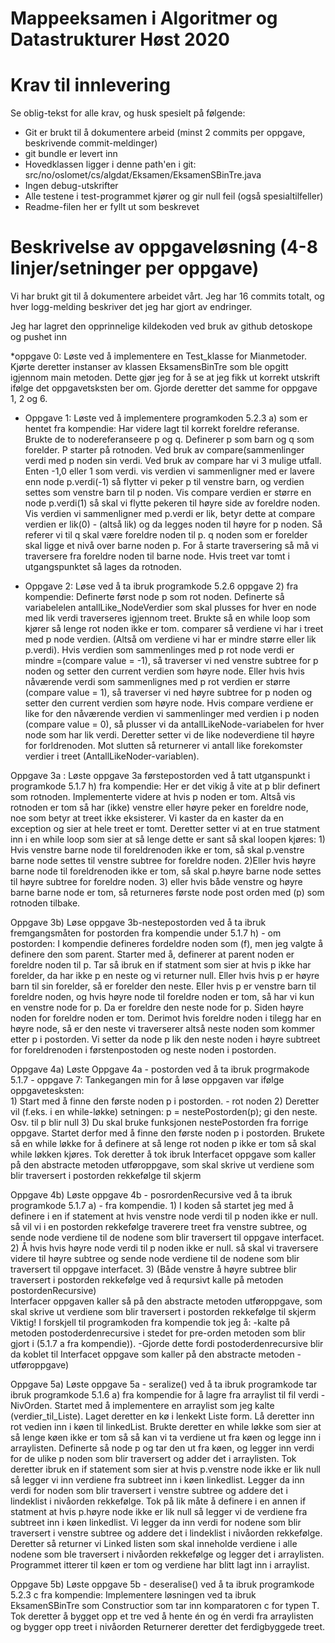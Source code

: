 # Mappeeksamen i Algoritmer og Datastrukturer Høst 2020

# Krav til innlevering

Se oblig-tekst for alle krav, og husk spesielt på følgende:

* Git er brukt til å dokumentere arbeid (minst 2 commits per oppgave, beskrivende commit-meldinger)	
* git bundle er levert inn
* Hovedklassen ligger i denne path'en i git: src/no/oslomet/cs/algdat/Eksamen/EksamenSBinTre.java
* Ingen debug-utskrifter
* Alle testene i test-programmet kjører og gir null feil (også spesialtilfeller)
* Readme-filen her er fyllt ut som beskrevet


# Beskrivelse av oppgaveløsning (4-8 linjer/setninger per oppgave)

Vi har brukt git til å dokumentere arbeidet vårt. Jeg har 16 commits totalt, og hver logg-melding beskriver det jeg har gjort av endringer.

Jeg har lagret den opprinnelige kildekoden ved bruk av github detoskope og pushet inn

*oppgave 0: Løste ved å implementere en Test_klasse for Mianmetoder.
            Kjørte deretter instanser av klassen EksamensBinTre som ble opgitt igjennom main metoden.
            Dette gjør jeg for å se at jeg fikk ut korrekt utskrift ifølge det oppgavetsksten ber om. 
            Gjorde deretter det samme for oppgave 1, 2 og 6. 

* Oppgave 1: Løste ved å implementere programkoden 5.2.3 a) som er hentet fra kompendie:
             Har videre lagt til korrekt foreldre referanse.
             Brukte de to nodereferanseere p og q. 
             Definerer p som barn og q som forelder. 
             P starter på rotnoden. 
             Ved bruk av compare(sammenlinger verdi med p noden sin verdi. 
             Ved bruk av compare har vi 3 mulige utfall.
             Enten -1,0 eller 1 som verdi.
             vis verdien vi sammenligner med er lavere enn node p.verdi(-1) så flytter vi peker p til venstre barn, og verdien settes som venstre barn til p noden.
             Vis compare verdien er større en node p.verdi(1) så skal vi flytte pekeren til høyre side av foreldre noden.
             Vis verdien vi sammenligner med p.verdi er lik, betyr dette at compare verdien er lik(0) - (altså lik) og da legges noden til høyre for p noden.
             Så referer vi til q skal være foreldre noden til p. 
             q noden som er forelder skal ligge et nivå over barne noden p.
             For å starte traversering så må vi traversere fra foreldre noden til barne node. 
             Hvis treet var tomt i utgangspunktet så lages da rotnoden.  
           

* Oppgave 2: Løse ved å ta ibruk programkode 5.2.6 oppgave 2) fra kompendie: 
             Definerte først node p som rot noden. 
             Definerte så variabelelen antallLike_NodeVerdier som skal plusses for hver en node med lik verdi traverseres igjennom treet.
             Brukte så en while loop som kjører så lenge rot noden ikke er tom. 
             comparer så verdiene vi har i treet med p node verdien. 
             (Altså om verdiene vi har er mindre større eller lik p.verdi). 
             Hvis verdien som sammenlinges med p rot node verdi er mindre =(compare value = -1), så traverser vi ned venstre subtree for p noden og setter den current verdien som høyre node. 
             Eller hvis hvis nåværende verdi som sammenlignes med p rot verdien er større (compare value = 1), så traverser vi ned høyre subtree for p noden og setter den current verdien som høyre node.
             Hvis compare verdiene er like for den nåværende verdien vi sammenlinger med verdien i p noden (compare value = 0),  så plusser vi da antallLikeNode-variabelen for hver node som har lik verdi. 
             Deretter setter vi de like nodeverdiene til høyre for forldrenoden.
             Mot slutten så returnerer vi antall like forekomster verdier i treet (AntallLikeNoder-variablen).  
              
Oppgave 3a : Løste oppgave 3a førstepostorden ved å tatt utganspunkt i programkode 5.1.7 h) fra kompendie:
             Her er det vikig å vite at p blir definert som rotnoden. 
             Implementerte videre at hvis p noden er tom. 
             Altså vis rotnoden er tom så har (ikke) venstre eller høyre peker en foreldre node, noe som betyr at treet ikke eksisterer.
             Vi kaster da en kaster da en exception og sier at hele treet er tomt. 
             Deretter setter vi at en true statment inn i en while loop som sier at så lenge dette er sant så skal loopen kjøres:
             1) Hvis venstre barne node til foreldrenoden ikke er tom, så skal p.venstre barne node settes til venstre subtree for foreldre noden.
             2)Eller hvis høyre barne node til foreldrenoden ikke er tom, så skal p.høyre barne node settes til høyre subtree for foreldre noden.
             3) eller hvis både venstre og høyre barne barne node er tom, så returneres første node post orden med (p) som rotnoden tilbake. 
           
Oppgave 3b)  Løse oppgave 3b-nestepostorden ved å ta ibruk fremgangsmåten for postorden fra kompendie under 5.1.7 h) - om postorden:
             I kompendie defineres fordeldre noden som (f), men jeg valgte å definere den som parent.
              Starter med å, definerer at parent noden er foreldre noden til p. 
              Tar så ibruk en if statment som sier at hvis p ikke har forelder, da har ikke p en neste og vi returner null. 
              Eller hvis hvis p er høyre barn til sin forelder, så er forelder den neste.
             Eller hvis p er venstre barn til foreldre noden, og hvis høyre node til foreldre noden er tom, så har vi kun en venstre node for p.
             Da er foreldre den neste node for p. Siden høyre noden for foreldre noden er tom.
             Derimot hvis foreldre noden i tilegg har en høyre node, så er den neste vi traverserer altså neste noden som kommer etter p i postorden.
             Vi setter da node p lik den neste noden i høyre subtreet for foreldrenoden i førstenpostoden og neste noden i postorden.
             
Oppgave 4a)  Løste Oppgave 4a - postorden ved å ta ibruk progrmakode 5.1.7 - oppgave 7:
             Tankegangen min for å løse oppgaven var ifølge oppgavetesksten:  
               1) Start med å finne den første noden p i postorden. - rot noden
               2) Deretter vil (f.eks. i en while-løkke) setningen: p = nestePostorden(p); gi den neste. Osv. til p blir null
               3) Du skal bruke funksjonen nestePostorden fra forrige oppgave.
            Startet derfor med å finne den første noden p i postorden.
            Brukete så en while løkke for å definere at så lenge rot noden p ikke er tom så skal while løkken kjøres.
            Tok deretter å tok ibruk Interfacet oppgave som kaller på den abstracte metoden utføroppgave, som skal skrive ut verdiene som blir traversert i postorden rekkefølge til skjerm
           
Oppgave 4b) Løste oppgave 4b - posrordenRecursive ved å ta ibruk programkode 5.1.7 a) - fra kompendie.
                     1) I koden så startet jeg med å definere i en if statement at hvis venstre node verdi til p noden ikke er null.
                        så vil vi i en postorden rekkefølge traverere treet fra venstre subtree, og sende node verdiene til de nodene som blir traversert til oppgave interfacet.  
                     2) Å hvis hvis høyre node verdi til p noden ikke er null.
                        så skal vi traversere videre til høyre subtree og sende node verdiene til de nodene som blir traversert til oppgave interfacet. 
                     3) (Både venstre å høyre subtree blir traversert i postorden rekkefølge ved å reqursivt kalle på metoden postordenRecursive)        
                         Interfacer oppgaven kaller så på den abstracte metoden utføroppgave, som skal skrive ut verdiene som blir traversert i postorden rekkefølge til skjerm 
                     Viktig!
                     I forskjell til programkoden fra kompendie tok jeg å: 
                      -kalte på metoden postoderdenrecursive i stedet for pre-orden metoden som blir gjort i (5.1.7 a fra kompendie)). 
                      -Gjorde dette fordi postoderdenrecursive blir da koblet til Interfacet oppgave som kaller på den abstracte metoden - utføroppgave)         
 
 Oppgave 5a) Løste oppgave 5a - seralize() ved å ta ibruk programkode tar ibruk programkode 5.1.6 a) fra kompendie for å lagre fra arraylist til fil verdi  - NivOrden.
             Startet med å implementere en arraylist som jeg kalte (verdier_til_Liste).
             Laget deretter en kø i lenkekt Liste form.
             Lå deretter inn rot vedien inn i køen til linkedList.
             Brukte deretter en while løkke som sier at så lenge køen ikke er tom så så kan vi ta verdiene ut fra køen og legge inn i arraylisten.
             Definerte så node p og tar den ut fra køen, og legger inn verdi for de ulike p noden som blir traversert og adder det i arraylisten.
             Tok deretter ibruk en if statement som sier at hvis p.venstre node ikke er lik null så legger vi inn verdiene fra subtreet inn i køen linkedlist.
             Legger da inn verdi for noden som blir traversert i venstre subtree og addere det i lindeklist i nivåorden rekkefølge.
             Tok på lik måte å definere i en annen if statment at hvis p.høyre node ikke er lik null så legger vi de verdiene fra subtreet inn i køen linkedlist. 
             Vi legger da inn verdi for nodene som blir traversert i venstre subtree og addere det i lindeklist i nivåorden rekkefølge.
             Deretter så returner vi Linked listen som skal inneholde verdiene i alle nodene som ble traversert i nivåorden rekkefølge og legger det i arraylisten.  
             Programmet itterer til køen er tom og verdiene har blitt lagt inn i arraylist.
             
 Oppgave 5b) Løste oppgave 5b - deseralise() ved å ta ibruk programkode 5.2.3 c fra kompendie:
             Implementere løsningen ved ta ibruk EksamenSBinTre som Constructior som tar inn komparatoren c for typen T.
             Tok deretter å bygget opp et tre ved å hente én og én verdi fra arraylisten og bygger opp treet i nivåorden
             Returnerer deretter det ferdigbyggede treet.
                       